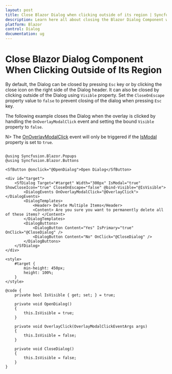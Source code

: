 ```yaml
---
layout: post
title: Close Blazor Dialog when clicking outside of its region | Syncfusion
description: Learn here all about closing the Blazor Dialog Component when clicking outside of its region and more.
platform: Blazor
control: Dialog
documentation: ug
---
```


# Close Blazor Dialog Component When Clicking Outside of Its Region

By default, the Dialog can be closed by pressing `Esc` key or by clicking the close icon on the right side of the Dialog header. It can also be closed by clicking outside of the Dialog using `Visible` property. Set the `CloseOnEscape` property value to `false` to prevent closing of the dialog when pressing `Esc` key.

The following example closes the Dialog when the overlay is clicked by handling the `OnOverlayModalClick` event and setting the bound `Visible` property to `false`.

N> The [OnOverlayModalClick](https://help.syncfusion.com/cr/blazor/Syncfusion.Blazor.Popups.DialogEvents.html#Syncfusion_Blazor_Popups_DialogEvents_OnOverlayModalClick) event will only be triggered if the [IsModal](https://help.syncfusion.com/cr/blazor/Syncfusion.Blazor.Popups.SfDialog.html#Syncfusion_Blazor_Popups_SfDialog_IsModal) property is set to `true`.

```cshtml

@using Syncfusion.Blazor.Popups
@using Syncfusion.Blazor.Buttons

<SfButton @onclick="@OpenDialog">Open Dialog</SfButton>

<div id="target">
    <SfDialog Target="#target" Width="300px" IsModal="true" ShowCloseIcon="true" CloseOnEscape="false" @bind-Visible="@IsVisible">
        <DialogEvents OnOverlayModalClick="@OverlayClick"></DialogEvents>
        <DialogTemplates>
            <Header> Delete Multiple Items</Header>
            <Content> Are you sure you want to permanently delete all of these items? </Content>
        </DialogTemplates>
        <DialogButtons>
            <DialogButton Content="Yes" IsPrimary="true" OnClick="@CloseDialog" />
            <DialogButton Content="No" OnClick="@CloseDialog" />
        </DialogButtons>
    </SfDialog>
</div>

<style>
    #target {
        min-height: 450px;
        height: 100%;
    }
</style>

@code {
    private bool IsVisible { get; set; } = true;

    private void OpenDialog()
    {
        this.IsVisible = true;
    }

    private void OverlayClick(OverlayModalClickEventArgs args)
    {
        this.IsVisible = false;
    }

    private void CloseDialog()
    {
        this.IsVisible = false;
    }
}

```
